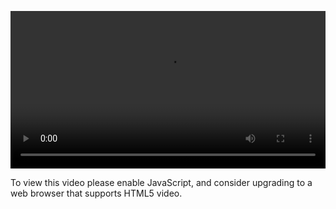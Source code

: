 <video controls="" style="width: 100%; display: block;"><source src="http://o86bpj665.bkt.clouddn.com/nodejs-lego/3-1-async-io.mp4" type="video/mp4"><p>To view this video please enable JavaScript, and consider upgrading to a web browser that supports HTML5 video.</p></video>
